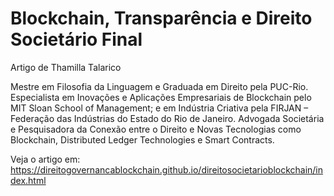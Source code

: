 # Blockchain, Transparência e Direito Societário Final

Artigo de Thamilla Talarico

Mestre em Filosofia da Linguagem e Graduada em Direito pela PUC-Rio. Especialista em Inovações e Aplicações Empresariais de Blockchain pelo MIT Sloan School of Management; e em Indústria Criativa pela FIRJAN – Federação das Indústrias do Estado do Rio de Janeiro. Advogada Societária e Pesquisadora da Conexão entre o Direito e Novas Tecnologias como Blockchain, Distributed Ledger Technologies e Smart Contracts.

Veja o artigo em: https://direitogovernancablockchain.github.io/direitosocietarioblockchain/index.html 
